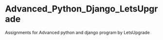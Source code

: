 # Advanced_Python_Django_LetsUpgrade
Assignments for Advanced python and django program by LetsUpgrade
